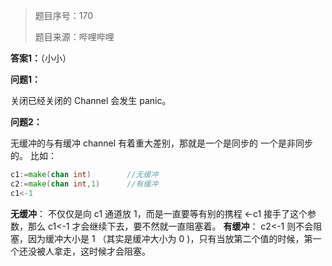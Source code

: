 > 题目序号：170
>
> 题目来源：哔哩哔哩

**答案1：**（小小）

**问题1：**

关闭已经关闭的 Channel 会发生 panic。

**问题2：**

无缓冲的与有缓冲 channel 有着重大差别，那就是一个是同步的 一个是非同步的。
比如：

```go
c1:=make(chan int)        //无缓冲
c2:=make(chan int,1)      //有缓冲
c1<-1
```

**无缓冲**： 不仅仅是向 c1 通道放 1，而是一直要等有别的携程 <-c1 接手了这个参数，那么 c1<-1 才会继续下去，要不然就一直阻塞着。
**有缓冲**： c2<-1 则不会阻塞，因为缓冲大小是 1 （其实是缓冲大小为 0 )，只有当放第二个值的时候，第一个还没被人拿走，这时候才会阻塞。